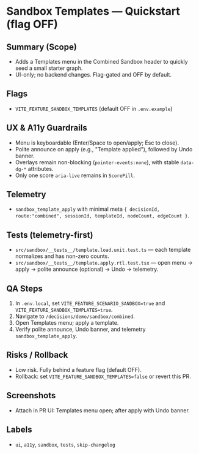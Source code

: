 # Sandbox Templates — Quickstart (flag OFF)

## Summary (Scope)
- Adds a Templates menu in the Combined Sandbox header to quickly seed a small starter graph.
- UI-only; no backend changes. Flag-gated and OFF by default.

## Flags
- `VITE_FEATURE_SANDBOX_TEMPLATES` (default OFF in `.env.example`)

## UX & A11y Guardrails
- Menu is keyboardable (Enter/Space to open/apply; Esc to close).
- Polite announce on apply (e.g., "Template applied"), followed by Undo banner.
- Overlays remain non-blocking (`pointer-events:none`), with stable `data-dg-*` attributes.
- Only one score `aria-live` remains in `ScorePill`.

## Telemetry
- `sandbox_template_apply` with minimal meta `{ decisionId, route:"combined", sessionId, templateId, nodeCount, edgeCount }`.

## Tests (telemetry-first)
- `src/sandbox/__tests__/template.load.unit.test.ts` — each template normalizes and has non-zero counts.
- `src/sandbox/__tests__/template.apply.rtl.test.tsx` — open menu → apply → polite announce (optional) → Undo → telemetry.

## QA Steps
1. In `.env.local`, set `VITE_FEATURE_SCENARIO_SANDBOX=true` and `VITE_FEATURE_SANDBOX_TEMPLATES=true`.
2. Navigate to `/decisions/demo/sandbox/combined`.
3. Open Templates menu; apply a template.
4. Verify polite announce, Undo banner, and telemetry `sandbox_template_apply`.

## Risks / Rollback
- Low risk. Fully behind a feature flag (default OFF).
- Rollback: set `VITE_FEATURE_SANDBOX_TEMPLATES=false` or revert this PR.

## Screenshots
- Attach in PR UI: Templates menu open; after apply with Undo banner.

## Labels
- `ui`, `a11y`, `sandbox`, `tests`, `skip-changelog`

